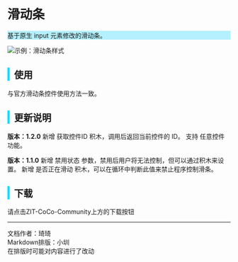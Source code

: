# 滑动条
<div style="background-color: rgb(180, 240, 255);">
  基于原生 input 元素修改的滑动条。
</div>

![示例：滑动条样式](https://cc.zitzhen.cn/control/滑动条-Qii/images/1.png)
<div style="border-left: 5px solid rgb(0, 225, 255); padding-left: 10px;">
<h2>使用</h2>
</div>

与官方滑动条控件使用方法一致。

<div style="border-left: 5px solid rgb(0, 225, 255); padding-left: 10px;">
<h2>更新说明</h2>
</div>

**版本：1.2.0**
新增 获取控件ID 积木，调用后返回当前控件的 ID。
支持 任意控件 功能。

**版本：1.1.0**
新增 禁用状态 参数，禁用后用户将无法控制，但可以通过积木来设置。
新增 是否正在滑动 积木，可以在循环中判断此值来禁止程序控制滑条。

<div style="border-left: 5px solid rgb(0, 225, 255); padding-left: 10px;">
<h2>下载</h2>
</div>

请点击ZIT-CoCo-Community上方的下载按钮

---
文档作者：琦琦  
Markdown排版：小圳  
在排版时可能对内容进行了改动  